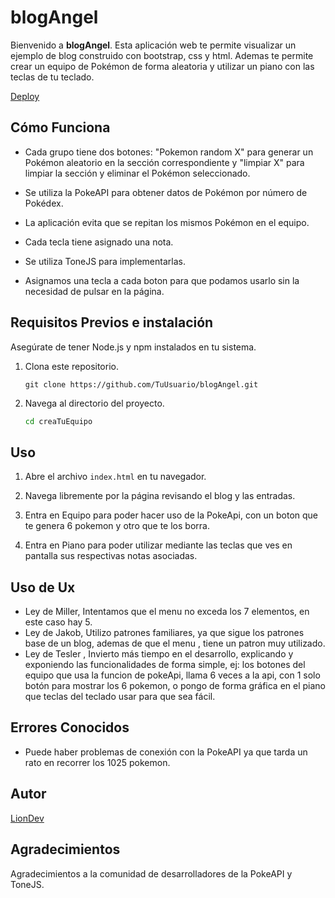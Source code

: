 ﻿# blogAngel

Bienvenido a **blogAngel**. Esta aplicación web te permite visualizar un ejemplo de blog construido con bootstrap, css y html. Ademas te permite crear un equipo de Pokémon de forma aleatoria y utilizar un piano con las teclas de tu teclado.

[Deploy](https://lion1012.github.io/blogAngel/)
## Cómo Funciona 

- Cada grupo tiene dos botones: "Pokemon random X" para generar un Pokémon aleatorio en la sección correspondiente y "limpiar X" para limpiar la sección y eliminar el Pokémon seleccionado.
- Se utiliza la PokeAPI para obtener datos de Pokémon por número de Pokédex.
- La aplicación evita que se repitan los mismos Pokémon en el equipo.

- Cada tecla tiene asignado una nota.
- Se utiliza ToneJS para implementarlas.
- Asignamos una tecla a cada boton para que podamos usarlo sin la necesidad de pulsar en la página.

## Requisitos Previos e instalación

Asegúrate de tener Node.js y npm instalados en tu sistema.

1. Clona este repositorio.

    ``` usando terminal -> dentro de la carpeta donde quieras clonarlo.
    git clone https://github.com/TuUsuario/blogAngel.git
    ```

2. Navega al directorio del proyecto.

    ```bash
    cd creaTuEquipo
    ```

## Uso

1. Abre el archivo `index.html` en tu navegador.

2. Navega libremente por la página revisando el blog y las entradas.

3. Entra en Equipo para poder hacer uso de la PokeApi, con un boton que te genera 6 pokemon y otro que te los borra.

4. Entra en Piano para poder utilizar mediante las teclas que ves en pantalla sus respectivas notas asociadas.
   

## Uso de Ux
- Ley de Miller, Intentamos que el menu no exceda los 7 elementos, en este caso hay 5.
- Ley de Jakob, Utilizo patrones familiares, ya que sigue los patrones base de un blog, ademas de que el menu , tiene un patron muy utilizado.
- Ley de Tesler , Invierto más tiempo en el desarrollo, explicando y exponiendo las funcionalidades de forma simple, ej: los botones del equipo que usa la funcion de pokeApi, llama 6 veces a la api, con 1 solo botón para mostrar los 6 pokemon, o pongo de forma gráfica en el piano que teclas del teclado usar para que sea fácil.

## Errores Conocidos

- Puede haber problemas de conexión con la PokeAPI ya que tarda un rato en recorrer los 1025 pokemon.


## Autor

[LionDev](https://github.com/Lion1012)

## Agradecimientos

Agradecimientos a la comunidad de desarrolladores de la PokeAPI y ToneJS.

